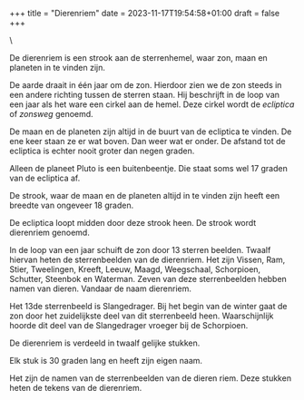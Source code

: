 +++
title = "Dierenriem"
date = 2023-11-17T19:54:58+01:00
draft = false
+++

\

De dierenriem is een strook aan de sterrenhemel, waar zon, maan en
planeten in te vinden zijn.

De aarde draait in één jaar om de zon. Hierdoor zien we de zon steeds in
een andere richting tussen de sterren staan. Hij beschrijft in de loop
van een jaar als het ware een cirkel aan de hemel. Deze cirkel wordt de
*ecliptica* of *zonsweg* genoemd.

De maan en de planeten zijn altijd in de buurt van de ecliptica te
vinden. De ene keer staan ze er wat boven. Dan weer wat er onder. De
afstand tot de ecliptica is echter nooit groter dan negen graden.

Alleen de planeet Pluto is een buitenbeentje. Die staat soms wel 17
graden van de ecliptica af.

De strook, waar de maan en de planeten altijd in te vinden zijn heeft
een breedte van ongeveer 18 graden.

De ecliptica loopt midden door deze strook heen. De strook wordt
dierenriem genoemd.

In de loop van een jaar schuift de zon door 13 sterren beelden. Twaalf
hiervan heten de sterrenbeelden van de dierenriem. Het zijn Vissen, Ram,
Stier, Tweelingen, Kreeft, Leeuw, Maagd, Weegschaal, Schorpioen,
Schutter, Steenbok en Waterman. Zeven van deze sterrenbeelden hebben
namen van dieren. Vandaar de naam dierenriem.

Het 13de sterrenbeeld is Slangedrager. Bij het begin van de winter gaat
de zon door het zuidelijkste deel van dit sterrenbeeld heen.
Waarschijnlijk hoorde dit deel van de Slangedrager vroeger bij de
Schorpioen.

De dierenriem is verdeeld in twaalf gelijke stukken.

Elk stuk is 30 graden lang en heeft zijn eigen naam.

Het zijn de namen van de sterrenbeelden van de dieren riem. Deze stukken
heten de tekens van de dierenriem.
